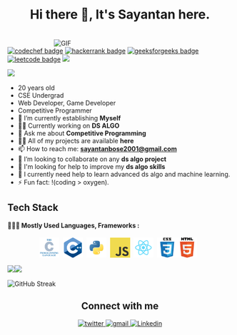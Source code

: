 ### <h1 align="center">Hi there 👋, It's Sayantan here. <h1>
<img align="right" alt="GIF" src="https://media.giphy.com/media/xUA7bdpLxQhsSQdyog/giphy.gif" width="400px" />

[![codechef badge](https://img.shields.io/badge/sayantan1413-30302f?style=flat&logo=codechef)](https://www.codechef.com/users/sayantan1413)
[![hackerrank badge](https://img.shields.io/badge/sayantanbose2001-30302f?style=flat&logo=hackerrank)](https://www.hackerrank.com/sayantanbose2001)
[![geeksforgeeks badge](https://img.shields.io/badge/sayantanbose2001-30302f?style=flat&logo=geeksforgeeks)](https://auth.geeksforgeeks.org/user/sayantanbose2001/practice)
[![leetcode badge](https://img.shields.io/badge/sayantanbose2001-30302f?style=flat&logo=leetcode)](https://leetcode.com/sayantanbose2001)
![](https://visitor-badge.glitch.me/badge?page_id=sayantan1413.sayantan1413)

![](https://img.shields.io/static/v1?label=From%20Hello%20World%20I%27ve%20Written&message=4235679%20lines%20of%20code&color=orange)


- 20 years old
- CSE Undergrad
- Web Developer, Game Developer
- Competitive Programmer
- 🌱 I’m currently establishing **Myself**
- 👨‍💻 Currently working on **DS ALGO**
- 💬 Ask me about **Competitive Programming**
- 👨‍💻 All of my projects are available **here**
- 📫 How to reach me: **sayantanbose2001@gmail.com**
- 👯 I’m looking to collaborate on any **ds algo project**
- 🤔 I'm looking for help to improve my **ds algo skills**
- 🔭 I currently need help to learn advanced ds algo and machine learning.
- ⚡ Fun fact: !(coding > oxygen).

## Tech Stack
#### 👨🏻‍💻 Mostly Used Languages, Frameworks :
<p align="center">
<img height="45" src="https://raw.githubusercontent.com/github/explore/80688e429a7d4ef2fca1e82350fe8e3517d3494d/topics/c/c.png">&nbsp;&nbsp;<img height="45" src="https://raw.githubusercontent.com/github/explore/80688e429a7d4ef2fca1e82350fe8e3517d3494d/topics/cpp/cpp.png">&nbsp;&nbsp;<img height="45" src="https://raw.githubusercontent.com/github/explore/80688e429a7d4ef2fca1e82350fe8e3517d3494d/topics/python/python.png">&nbsp;&nbsp;<img height="45" src="https://raw.githubusercontent.com/github/explore/80688e429a7d4ef2fca1e82350fe8e3517d3494d/topics/javascript/javascript.png">&nbsp;&nbsp;<img height="45" src="https://raw.githubusercontent.com/github/explore/80688e429a7d4ef2fca1e82350fe8e3517d3494d/topics/react/react.png">&nbsp;&nbsp;<img height="45" src="https://raw.githubusercontent.com/github/explore/80688e429a7d4ef2fca1e82350fe8e3517d3494d/topics/css/css.png"><img height="45" src="https://raw.githubusercontent.com/github/explore/80688e429a7d4ef2fca1e82350fe8e3517d3494d/topics/html/html.png">&nbsp;&nbsp;
</p>

<img src="https://github-profile-trophy.vercel.app/?username=sayantan1413&theme=onedark&column=3&margin-w=15&margin-h=15">

<img align="left" src="https://github-readme-stats.vercel.app/api?username=sayantan1413&count_private=true&hide_border=false&show_icons=true&theme=dark" />

![GitHub Streak](https://github-readme-streak-stats.herokuapp.com/?user=sayantan1413&theme=tokyonight)


<h2 align="center" >Connect with me</h2>
<div align="center">
</a>
<a href="https://twitter.com/sayanta33163352" target="_blank">
<img src=https://img.shields.io/badge/twitter-%2300acee.svg?&style=for-the-badge&logo=twitter&logoColor=white alt=twitter style="margin-bottom: 5px;" />
</a>
<a href="mailto:sayantanbose2001@gmail.com?hl=en" target="_blank">
<img src=https://img.shields.io/badge/gmail-%23DC493C.svg?&style=for-the-badge&logo=gmail&logoColor=white alt=gmail style="margin-bottom: 5px;" />
</a> 
<a href="https://www.linkedin.com/in/sayantan-bose-14134a1a6/" target="_blank">
<img src=https://img.shields.io/badge/linkedin-%231E77B5.svg?&style=for-the-badge&logo=linkedin&logoColor=white alt=Linkedin style="margin-bottom: 5px;" />
</a>
</div>
